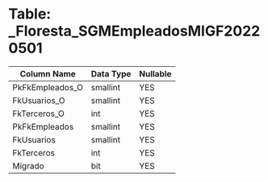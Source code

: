 # Table: _Floresta_SGMEmpleadosMIGF20220501

| Column Name | Data Type | Nullable |
|-------------|-----------|----------|
| PkFkEmpleados_O | smallint | YES |
| FkUsuarios_O | smallint | YES |
| FkTerceros_O | int | YES |
| PkFkEmpleados | smallint | YES |
| FkUsuarios | smallint | YES |
| FkTerceros | int | YES |
| Migrado | bit | YES |

